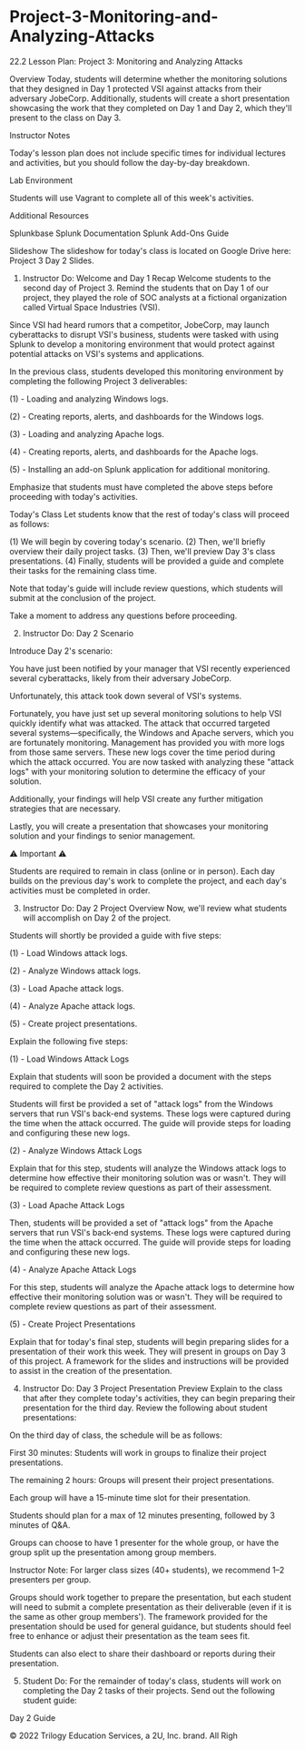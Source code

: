 # Project-3-Monitoring-and-Analyzing-Attacks

22.2 Lesson Plan: Project 3: Monitoring and Analyzing Attacks

Overview
Today, students will determine whether the monitoring solutions that they designed in Day 1 protected VSI against attacks from their adversary JobeCorp. Additionally, students will create a short presentation showcasing the work that they completed on Day 1 and Day 2, which they'll present to the class on Day 3.

Instructor Notes

Today's lesson plan does not include specific times for individual lectures and activities, but you should follow the day-by-day breakdown.


Lab Environment

Students will use Vagrant to complete all of this week's activities.


Additional Resources

Splunkbase
Splunk Documentation
Splunk Add-Ons Guide


Slideshow
The slideshow for today's class is located on Google Drive here: Project 3 Day 2 Slides.


01. Instructor Do: Welcome and Day 1 Recap
Welcome students to the second day of Project 3.
Remind the students that on Day 1 of our project, they played the role of SOC analysts at a fictional organization called Virtual Space Industries (VSI).


Since VSI had heard rumors that a competitor, JobeCorp, may launch cyberattacks to disrupt VSI's business, students were tasked with using Splunk to develop a monitoring environment that would protect against potential attacks on VSI's systems and applications.


In the previous class, students developed this monitoring environment by completing the following Project 3 deliverables:

(1) - Loading and analyzing Windows logs.

(2) - Creating reports, alerts, and dashboards for the Windows logs.

(3) - Loading and analyzing Apache logs.

(4) - Creating reports, alerts, and dashboards for the Apache logs.

(5) - Installing an add-on Splunk application for additional monitoring.




Emphasize that students must have completed the above steps before proceeding with today's activities.

Today's Class
Let students know that the rest of today's class will proceed as follows:

(1) We will begin by covering today's scenario.
(2) Then, we'll briefly overview their daily project tasks.
(3) Then, we'll preview Day 3's class presentations.
(4) Finally, students will be provided a guide and complete their tasks for the remaining class time.

Note that today's guide will include review questions, which students will submit at the conclusion of the project.



Take a moment to address any questions before proceeding.

02. Instructor Do: Day 2 Scenario

Introduce Day 2's scenario:

You have just been notified by your manager that VSI recently experienced several cyberattacks, likely from their adversary JobeCorp.

Unfortunately, this attack took down several of VSI's systems.


Fortunately, you have just set up several monitoring solutions to help VSI quickly identify what was attacked.
The attack that occurred targeted several systems—specifically, the Windows and Apache servers, which you are fortunately monitoring.
Management has provided you with more logs from those same servers. These new logs cover the time period during which the attack occurred.
You are now tasked with analyzing these "attack logs" with your monitoring solution to determine the efficacy of your solution.

Additionally, your findings will help VSI create any further mitigation strategies that are necessary.


Lastly, you will create a presentation that showcases your monitoring solution and your findings to senior management.



⚠️ Important ⚠️

Students are required to remain in class (online or in person).
Each day builds on the previous day's work to complete the project, and each day's activities must be completed in order.


03. Instructor Do: Day 2 Project Overview
Now, we'll review what students will accomplish on Day 2 of the project.


Students will shortly be provided a guide with five steps:

(1) - Load Windows attack logs.

(2) - Analyze Windows attack logs.

(3) - Load Apache attack logs.

(4) - Analyze Apache attack logs.

(5) - Create project presentations.




Explain the following five steps:


(1) - Load Windows Attack Logs


Explain that students will soon be provided a document with the steps required to complete the Day 2 activities.


Students will first be provided a set of "attack logs" from the Windows servers that run VSI's back-end systems. These logs were captured during the time when the attack occurred.  The guide will provide steps for loading and configuring these new logs.


(2) - Analyze Windows Attack Logs

Explain that for this step, students will analyze the Windows attack logs to determine how effective their monitoring solution was or wasn't. They will be required to complete review questions as part of their assessment.

(3) - Load Apache Attack Logs

Then, students will be provided a set of "attack logs" from the Apache servers that run VSI's back-end systems. These logs were captured during the time when the attack occurred. The guide will provide steps for loading and configuring these new logs.

(4) - Analyze Apache Attack Logs

For this step, students will analyze the Apache attack logs to determine how effective their monitoring solution was or wasn't. They will be required to complete review questions as part of their assessment.

(5) - Create Project Presentations

Explain that for today's final step, students will begin preparing slides for a presentation of their work this week. They will present in groups on Day 3 of this project. A framework for the slides and instructions will be provided to assist in the creation of the presentation.


04. Instructor Do: Day 3 Project Presentation Preview
Explain to the class that after they complete today's activities, they can begin preparing their presentation for the third day.
Review the following about student presentations:

On the third day of class, the schedule will be as follows:


First 30 minutes: Students will work in groups to finalize their project presentations.

The remaining 2 hours: Groups will present their project presentations.


Each group will have a 15-minute time slot for their presentation.

Students should plan for a max of 12 minutes presenting, followed by 3 minutes of Q&A.


Groups can choose to have 1 presenter for the whole group, or have the group split up the presentation among group members.


Instructor Note: For larger class sizes (40+ students), we recommend 1–2 presenters per group.


Groups should work together to prepare the presentation, but each student will need to submit a complete presentation as their deliverable (even if it is the same as other group members').
The framework provided for the presentation should be used for general guidance, but students should feel free to enhance or adjust their presentation as the team sees fit.

Students can also elect to share their dashboard or reports during their presentation.




05. Student Do:
For the remainder of today's class, students will work on completing the Day 2 tasks of their projects.
Send out the following student guide:

Day 2 Guide


© 2022 Trilogy Education Services, a 2U, Inc. brand. All Righ

